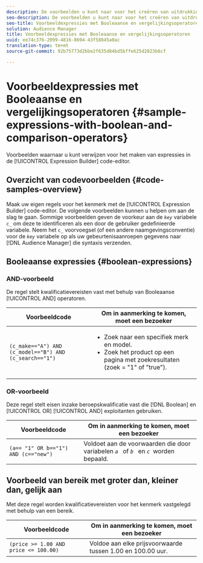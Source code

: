 ```yaml
---
description: De voorbeelden u kunt naar voor het creëren van uitdrukkingen in de de coderedacteur van de Bouwer van de Uitdrukking verwijzen.
seo-description: De voorbeelden u kunt naar voor het creëren van uitdrukkingen in de de coderedacteur van de Bouwer van de Uitdrukking verwijzen.
seo-title: Voorbeeldexpressies met Booleaanse en vergelijkingsoperatoren
solution: Audience Manager
title: Voorbeeldexpressies met Booleaanse en vergelijkingsoperatoren
uuid: ee74c376-2099-4816-8694-43f58845a0ac
translation-type: tm+mt
source-git-commit: 92b75773d2bbe2f635d84bd5bffe625d2023b6cf

---
```



# Voorbeeldexpressies met Booleaanse en vergelijkingsoperatoren {#sample-expressions-with-boolean-and-comparison-operators}

Voorbeelden waarnaar u kunt verwijzen voor het maken van expressies in de [!UICONTROL Expression Builder] code-editor.

## Overzicht van codevoorbeelden {#code-samples-overview}

<!-- r_tb_expression_samples.xml -->

Maak uw eigen regels voor het kenmerk met de [!UICONTROL Expression Builder] code-editor. De volgende voorbeelden kunnen u helpen om aan de slag te gaan. Sommige voorbeelden geven de voorkeur aan de *`key`* variabele `c_` om deze te identificeren als een door de gebruiker gedefinieerde variabele. Neem het `c_` voorvoegsel (of een andere naamgevingsconventie) voor de *`key`* variabele op als uw gebeurtenisaanroepen gegevens naar [!DNL Audience Manager] die syntaxis verzenden.

## Booleaanse expressies {#boolean-expressions}

### AND-voorbeeld

De regel stelt kwalificatievereisten vast met behulp van Booleaanse [!UICONTROL AND] operatoren.

<table id="table_7C5E23EC9E0F43B182EA9771D7BB6E87"> 
 <thead> 
  <tr> 
   <th colname="col1" class="entry"> Voorbeeldcode </th> 
   <th colname="col2" class="entry"> Om in aanmerking te komen, moet een bezoeker </th> 
  </tr> 
 </thead>
 <tbody> 
  <tr> 
   <td colname="col1"><code>(c_make=="A") AND (c_model=="B") AND (c_search=="1")</code> </td> 
   <td colname="col2"> 
    <ul id="ul_F1BB5084FB794BE7A3569F9C106FC481"> 
     <li id="li_56E8C3BACF1C4B33A46CF92C51FF2286">Zoek naar een specifiek merk en model. </li> 
     <li id="li_DD55F053BFCF4B0888B6994013000DB2">Zoek het product op een pagina met zoekresultaten (zoek = "1" of "true"). </li> 
    </ul> </td> 
  </tr> 
 </tbody> 
</table>

### OR-voorbeeld

Deze regel stelt eisen inzake beroepskwalificatie vast die [!DNL Boolean] en [!UICONTROL OR] [!UICONTROL AND] exploitanten gebruiken.

<table id="table_6E8BA5EE1D7F4DCC9A92074D0C2C050E"> 
 <thead> 
  <tr> 
   <th colname="col1" class="entry"> Voorbeeldcode </th> 
   <th colname="col2" class="entry"> Om in aanmerking te komen, moet een bezoeker </th> 
  </tr> 
 </thead>
 <tbody> 
  <tr> 
   <td colname="col1"><code>(a== "1" OR b=="1") AND (c=="new")</code> </td> 
   <td colname="col2"> Voldoet aan de voorwaarden die door variabelen <code><i>a </i></code> of <code><i>b </i></code> en <code><i>c </i></code>worden bepaald. </td> 
  </tr> 
 </tbody> 
</table>

## Voorbeeld van bereik met groter dan, kleiner dan, gelijk aan

Met deze regel worden kwalificatievereisten voor het kenmerk vastgelegd met behulp van een bereik.

<table id="table_988DE28E35D94348ADD334FB4C9F68D3"> 
 <thead> 
  <tr> 
   <th colname="col1" class="entry"> Voorbeeldcode </th> 
   <th colname="col2" class="entry"> Om in aanmerking te komen, moet een bezoeker </th> 
  </tr> 
 </thead>
 <tbody> 
  <tr> 
   <td colname="col1"><code>(price &gt;= 1.00 AND price &lt;= 100.00)</code> </td> 
   <td colname="col2"> Voldoe aan elke prijsvoorwaarde tussen 1.00 en 100.00 uur. </td> 
  </tr> 
 </tbody> 
</table>